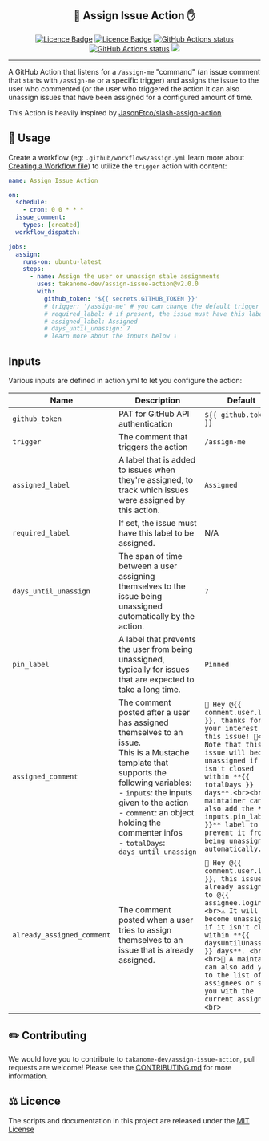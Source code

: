 <h2 align="center">💬 Assign Issue Action ✋</h2>

<p align="center"><a href="https://github.com/TAKANOME-DEV/assign-to-me-action"><img alt="Licence Badge" src="https://img.shields.io/github/license/TAKANOME-DEV/assign-to-me-action?color=%2330C151"></a> <a href="https://github.com/TAKANOME-DEV/assign-to-me-action"><img alt="Licence Badge" src="https://img.shields.io/github/release/TAKANOME-DEV/assign-to-me-action?color=%2330C151"></a> <a href="https://github.com/TAKANOME-DEV/assign-to-me-action"><img alt="GitHub Actions status" src="https://github.com/TAKANOME-DEV/assign-to-me-action/actions/workflows/ci.yml/badge.svg"></a> <a href="https://github.com/TAKANOME-DEV/assign-to-me-action"><img alt="GitHub Actions status" src="https://github.com/TAKANOME-DEV/assign-to-me-action/actions/workflows/codeql-analysis.yml/badge.svg"></a> <a href="https://codecov.io/gh/TAKANOME-DEV/assign-to-me-action"><img src="https://codecov.io/gh/TAKANOME-DEV/assign-to-me-action/branch/master/graph/badge.svg?token=MX3SB0GFB3" /></a></p>

---

A GitHub Action that listens for a `/assign-me` "command" (an issue comment that starts with `/assign-me` or a specific trigger) and assigns the issue to the user who commented (or the user who triggered the action
It can also unassign issues that have been assigned for a configured amount of time.

This Action is heavily inspired by [JasonEtco/slash-assign-action](https://github.com/JasonEtco/slash-assign-action)

## 🚀 Usage

Create a workflow (eg: `.github/workflows/assign.yml` learn more about [Creating a Workflow file](https://docs.github.com/en/actions/using-workflows#creating-a-workflow-file)) to utilize the `trigger` action with content:

```yaml
name: Assign Issue Action

on:
  schedule:
    - cron: 0 0 * * *
  issue_comment:
    types: [created]
  workflow_dispatch:

jobs:
  assign:
    runs-on: ubuntu-latest
    steps:
      - name: Assign the user or unassign stale assignments
        uses: takanome-dev/assign-issue-action@v2.0.0
        with:
          github_token: '${{ secrets.GITHUB_TOKEN }}'
          # trigger: '/assign-me' # you can change the default trigger to something else
          # required_label: # if present, the issue must have this label to be assigned
          # assigned_label: Assigned
          # days_until_unassign: 7
          # learn more about the inputs below ⬇
```

## Inputs

Various inputs are defined in action.yml to let you configure the action:

| Name                       | Description                                                                                                                                                                                                                                                                              | Default                                                                                                                                                                                                                                                                                                             |
| -------------------------- | ---------------------------------------------------------------------------------------------------------------------------------------------------------------------------------------------------------------------------------------------------------------------------------------- | ------------------------------------------------------------------------------------------------------------------------------------------------------------------------------------------------------------------------------------------------------------------------------------------------------------------- |
| `github_token`             | PAT for GitHub API authentication                                                                                                                                                                                                                                                        | `${{ github.token }}`                                                                                                                                                                                                                                                                                               |
| `trigger`                  | The comment that triggers the action                                                                                                                                                                                                                                                     | `/assign-me`                                                                                                                                                                                                                                                                                                        |
| `assigned_label`           | A label that is added to issues when they're assigned, to track which issues were assigned by this action.                                                                                                                                                                               | `Assigned`                                                                                                                                                                                                                                                                                                          |
| `required_label`           | If set, the issue must have this label to be assigned.                                                                                                                                                                                                                                   | N/A                                                                                                                                                                                                                                                                                                                 |
| `days_until_unassign`      | The span of time between a user assigning themselves to the issue being unassigned automatically by the action.                                                                                                                                                                          | `7`                                                                                                                                                                                                                                                                                                                 |
| `pin_label`                | A label that prevents the user from being unassigned, typically for issues that are expected to take a long time.                                                                                                                                                                        | `Pinned`                                                                                                                                                                                                                                                                                                            |
| `assigned_comment`         | The comment posted after a user has assigned themselves to an issue. <br>This is a Mustache template that supports the following variables: <br>- `inputs`: the inputs given to the action<br>- `comment`: an object holding the commenter infos<br>- `totalDays`: `days_until_unassign` | `👋 Hey @{{ comment.user.login }}, thanks for your interest in this issue! 🎉<br>⚠ Note that this issue will become unassigned if it isn't closed within **{{ totalDays }} days**.<br><br>🔧 A maintainer can also add the **{{ inputs.pin_label }}** label to prevent it from being unassigned automatically.<br>` |
| `already_assigned_comment` | The comment posted when a user tries to assign themselves to an issue that is already assigned.                                                                                                                                                                                          | `👋 Hey @{{ comment.user.login }}, this issue is already assigned to @{{ assignee.login }}.<br>⚠️ It will become unassigned if it isn't closed within **{{ daysUntilUnassign }} days**. <br><br>🔧 A maintainer can also add you to the list of assignees or swap you with the current assignee.<br>`               |

## ✏️ Contributing

We would love you to contribute to `takanome-dev/assign-issue-action`, pull requests are welcome!
Please see the [CONTRIBUTING.md](CONTRIBUTING.md) for more information.

## ⚖️ Licence

The scripts and documentation in this project are released under the [MIT License](LICENSE)
